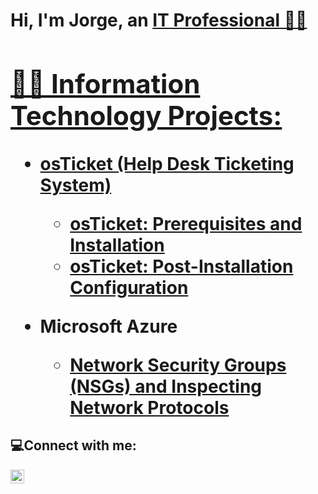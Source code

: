 <h1>Hi, I'm Jorge, an <a href="https://www.linkedin.com/in/jorge-echevarria/">IT Professional 👨‍💼

<h2>👨‍💻 Information Technology Projects:</h2>

- <b>osTicket (Help Desk Ticketing System)</b>
  - [osTicket: Prerequisites and Installation](https://github.com/jorgeechevarria/osticket-prereqs)
  - [osTicket: Post-Installation Configuration](https://github.com/jorgeechevarria/post-install-config)

- <b>Microsoft Azure</b>
  - [Network Security Groups (NSGs) and Inspecting Network Protocols](https://github.com/jorgeechevarria/azure-network-protocols)

<h2>💻Connect with me:</h2>

[<img align="left" alt="https://www.linkedin.com/in/jorge-echevarria/" width="22px" src="https://cdn.jsdelivr.net/npm/simple-icons@v3/icons/linkedin.svg" />][linkedin]

[linkedin]: https://www.linkedin.com/in/jorge-echevarria/
